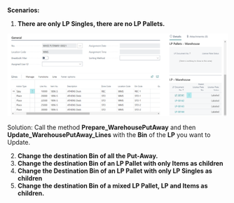**Scenarios:**

1) **There are only LP Singles, there are no LP Pallets.**

![image.png](/.attachments/image-6550fa7e-a576-441e-ae1b-4ae261159d9e.png)

Solution: 
   Call the method **Prepare_WarehousePutAway** and then 
    **Update_WarehousePutAway_Lines** with the **Bin** of the **LP** you want to Update.

2) **Change the destination Bin of all the Put-Away.**
3) **Change the destination Bin of an LP Pallet with only Items as children**
4) **Change the Destination Bin of an LP Pallet with only LP Singles as children**
5) **Change the destination Bin of a mixed LP Pallet, LP and Items as children.**